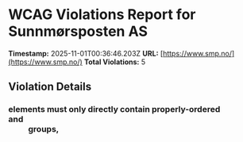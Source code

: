 # WCAG Violations Report for Sunnmørsposten AS

**Timestamp:** 2025-11-01T00:36:46.203Z
**URL:** [https://www.smp.no/](https://www.smp.no/)
**Total Violations:** 5

## Violation Details

### <dl> elements must only directly contain properly-ordered <dt> and <dd> groups, <script>, <template> or <div> elements

- **Impact:** serious
- **Description:** Ensure <dl> elements are structured correctly
- **Help URL:** https://dequeuniversity.com/rules/axe/4.10/definition-list?application=playwright
- **Tags:** cat.structure, wcag2a, wcag131, EN-301-549, EN-9.1.3.1
- **Count:** 2

#### Affected Elements:

- `.Credits:nth-child(2) > dl:nth-child(3)`
- `.Credits:nth-child(2) > dl:nth-child(4)`

### Main landmark should not be contained in another landmark

- **Impact:** moderate
- **Description:** Ensure the main landmark is at top level
- **Help URL:** https://dequeuniversity.com/rules/axe/4.10/landmark-main-is-top-level?application=playwright
- **Tags:** cat.semantics, best-practice
- **Count:** 99

#### Affected Elements:

- `.gridfullsize.hot40.life20 > a > .text.t100`
- `.breakingvarsel.hot50.gridspotlight > a > .text.t100`
- `.is-prefix-red-skin.breakingvarsel.hot30 > a > .text.t100`
- `.Bundles:nth-child(1) > .OnePlusXTeasers.grid > .hot40.gridspotlightside.life20 > a > .text.t100`
- `.is-dark-skin-prefix-red > a > .text.t100`
- `.flipped.OnePlusXTeasers.grid:nth-child(1) > .hot40.gridspotlightside.payed > a > .text.t100`
- `.variant-b > a > .text.t100`
- `.flipped.OnePlusXTeasers.grid:nth-child(1) > .gridspotlightside.hot60.payed > a > .text.t100`
- `.life60.is-dark-skin.hot70 > a > .text.t100`
- `.is-primary-skin.hot50.is-skin > a > .text.t100`
- `.life40.hot40.gridtriple > a > .text.t100`
- `.OnePlusXTeasers.grid:nth-child(4) > .is-dark-skin.is-skin.gridspotlight > a > .text.t100`
- `.OnePlusXTeasers.grid:nth-child(4) > .hot30.gridspotlightside.payed > a > .text.t100`
- `.is-primary-skin.is-skin.hot40 > a > .text.t100`
- `.life60.hot30.gridspotlightside > a > .text.t100`
- `.flipped.OnePlusXTeasers.grid:nth-child(5) > .gridspotlight.card-size-large.hot60 > a > .text.t100`
- `.flipped.OnePlusXTeasers.grid:nth-child(5) > .life40.gridspotlightside.hot60 > a > .text.t100`
- `.hot10 > a > .text.t100`
- `.ThreeTeasers.grid:nth-child(7) > .gridtriple.hot60.payed:nth-child(1) > a > .text.t100`
- `.life60.is-prefix-red-skin.is-skin > a > .text.t100`
- `.ThreeTeasers.grid:nth-child(7) > .opinion.life40.gridtriple > a > .text.t100`
- `.OnePlusXTeasers.grid:nth-child(8) > .gridspotlight.card-size-large.life40 > a > .text.t100`
- `.OnePlusXTeasers.grid:nth-child(8) > .hot50.gridspotlightside.life20 > a > .text.t100`
- `.OnePlusXTeasers.grid:nth-child(8) > .no-image.gridspotlightside.hot60 > a > .text.t100`
- `.OnePlusXTeasers.grid:nth-child(8) > .gridspotlightside.hot60.payed:nth-child(4) > a > .text.t100`
- `.hot50.gridspotlightside.payed > a > .text.t100`
- `.is-prefix-red-skin.hot50.is-skin > a > .text.t100`
- `.flipped.OnePlusXTeasers.grid:nth-child(10) > .hot40.gridspotlightside.payed > a > .text.t100`
- `.ThreeTeasers.grid:nth-child(13) > .gridtriple.hot60.life20:nth-child(1) > a > .text.t100`
- `.ThreeTeasers.grid:nth-child(13) > .gridtriple.hot60.payed > a > .text.t100`
- `.ThreeTeasers.grid:nth-child(13) > .gridtriple.hot60.life20:nth-child(3) > a > .text.t100`
- `.OnePlusXTeasers.grid:nth-child(15) > .gridspotlight.card-size-large.hot40 > a > .text.t100`
- `.OnePlusXTeasers.grid:nth-child(15) > .life40.gridspotlightside.hot60 > a > .text.t100`
- `.OnePlusXTeasers.grid:nth-child(15) > .is-aske-skin.no-image.is-skin > a > .text.t100`
- `.OnePlusXTeasers.grid:nth-child(15) > .hot40.gridspotlightside.life20 > a > .text.t100`
- `.AdWithTeaser.flipped.grid:nth-child(16) > .opinion.life40.gridtriple > a > .text.t100`
- `.griddouble.is-aske-skin.hot50 > a > .text.t100`
- `.griddouble.no-image.hot60 > a > .text.t100`
- `.ThreeTeasers.grid:nth-child(18) > .gridtriple.hot60.life20 > a > .text.t100`
- `.ThreeTeasers.grid:nth-child(18) > .opinion.life40.gridtriple > a > .text.t100`
- `.ThreeTeasers.grid:nth-child(18) > .hot40.gridtriple.payed > a > .text.t100`
- `.no-image.hot40.gridspotlightside:nth-child(1) > a > .text.t100`
- `.flipped.OnePlusXTeasers.grid:nth-child(20) > .gridspotlight.card-size-large.hot40 > a > .text.t100`
- `.no-image.hot40.gridspotlightside:nth-child(3) > a > .text.t100`
- `.flipped.OnePlusXTeasers.grid:nth-child(20) > .life40.gridspotlightside.hot60 > a > .text.t100`
- `.AdWithTeaser.grid:nth-child(21) > .gridtriple.hot60.payed > a > .text.t100`
- `.OnePlusXTeasers.grid:nth-child(22) > .gridspotlight.card-size-large.life40 > a > .text.t100`
- `.variant-a > a > .text.t100`
- `.opinion.life40.hot40 > a > .text.t100`
- `.life40.gridtriple.hot60:nth-child(1) > a > .text.t100`
- `.ThreeTeasers.grid:nth-child(24) > .hot70.gridtriple.life20 > a > .text.t100`
- `.ThreeTeasers.grid:nth-child(24) > .life40.gridtriple.hot60:nth-child(3) > a > .text.t100`
- `.AdWithTeaser.flipped.grid:nth-child(25) > .opinion.life40.gridtriple > a > .text.t100`
- `.flipped.OnePlusXTeasers.grid:nth-child(26) > .opinion.hot40.gridspotlightside > a > .text.t100`
- `.flipped.OnePlusXTeasers.grid:nth-child(26) > .gridspotlight.card-size-large.hot40 > a > .text.t100`
- `.flipped.OnePlusXTeasers.grid:nth-child(26) > .hot40.gridspotlightside.payed > a > .text.t100`
- `.OnePlusXTeasers.grid:nth-child(27) > .gridspotlight.card-size-large.hot40 > a > .text.t100`
- `.OnePlusXTeasers.grid:nth-child(27) > .life40.gridspotlightside.hot60:nth-child(2) > a > .text.t100`
- `.OnePlusXTeasers.grid:nth-child(27) > .life40.gridspotlightside.hot60:nth-child(3) > a > .text.t100`
- `.ThreeTeasers.grid:nth-child(29) > .gridtriple.hot60.life20 > a > .text.t100`
- `.ThreeTeasers.grid:nth-child(29) > .hot70.gridtriple.payed > a > .text.t100`
- `.ThreeTeasers.grid:nth-child(29) > .opinion.life40.gridtriple > a > .text.t100`
- `.flipped.OnePlusXTeasers.grid:nth-child(30) > .gridspotlightside.hot60.life20 > a > .text.t100`
- `.flipped.OnePlusXTeasers.grid:nth-child(30) > .gridspotlight.card-size-large.hot40 > a > .text.t100`
- `.flipped.OnePlusXTeasers.grid:nth-child(30) > .life40.gridspotlightside.hot60 > a > .text.t100`
- `.OnePlusXTeasers.grid:nth-child(33) > .gridspotlight.card-size-large.hot60 > a > .text.t100`
- `.gridspotlightside.hot60.life20:nth-child(2) > a > .text.t100`
- `.OnePlusXTeasers.grid:nth-child(33) > .hot30.gridspotlightside.payed > a > .text.t100`
- `.OnePlusXTeasers.grid:nth-child(33) > .no-image.gridspotlightside.hot60 > a > .text.t100`
- `.AdWithTeaser.grid:nth-child(34) > .opinion.life40.gridtriple > a > .text.t100`
- `.ThreeTeasers.grid:nth-child(35) > .gridtriple.hot60.life20:nth-child(1) > a > .text.t100`
- `.ThreeTeasers.grid:nth-child(35) > .gridtriple.hot60.life20:nth-child(2) > a > .text.t100`
- `.ThreeTeasers.grid:nth-child(35) > .hot40.gridtriple.payed > a > .text.t100`
- `.flipped.OnePlusXTeasers.grid:nth-child(37) > .is-aske-skin.no-image.is-skin > a > .text.t100`
- `.flipped.OnePlusXTeasers.grid:nth-child(37) > .gridspotlight.card-size-large.hot40 > a > .text.t100`
- `.flipped.OnePlusXTeasers.grid:nth-child(37) > .hot50.gridspotlightside.life20 > a > .text.t100`
- `.flipped.OnePlusXTeasers.grid:nth-child(37) > .hot40.gridspotlightside.payed > a > .text.t100`
- `.AdWithTeaser.flipped.grid:nth-child(39) > .hot50.gridtriple.life20 > a > .text.t100`
- `.opinion.hot50.gridspotlight > a > .text.t100`
- `.breakingvarsel.hot40.gridspotlightside:nth-child(2) > a > .text.t100`
- `.OnePlusXTeasers.grid:nth-child(40) > .hot50.gridspotlightside.life20 > a > .text.t100`
- `.breakingvarsel.is-aske-skin.no-image > a > .text.t100`
- `a[href$="har-sagt-opp"] > .text.t100`
- `.hot80.life40.gridtriple > a > .text.t100`
- `.ThreeTeasers.grid:nth-child(42) > .gridtriple.hot60.payed > a > .text.t100`
- `.ThreeTeasers.grid:nth-child(42) > .gridtriple.hot60.life20:nth-child(3) > a > .text.t100`
- `.flipped.OnePlusXTeasers.grid:nth-child(43) > .hot30.gridspotlightside.life20 > a > .text.t100`
- `.flipped.OnePlusXTeasers.grid:nth-child(43) > .is-dark-skin.is-skin.gridspotlight > a > .text.t100`
- `.flipped.OnePlusXTeasers.grid:nth-child(43) > .opinion.hot40.gridspotlightside > a > .text.t100`
- `.OnePlusXTeasers.grid:nth-child(44) > .hot50.gridspotlight.card-size-large > a > .text.t100`
- `.OnePlusXTeasers.grid:nth-child(44) > .hot30.gridspotlightside.life20:nth-child(2) > a > .text.t100`
- `.OnePlusXTeasers.grid:nth-child(44) > .hot30.gridspotlightside.payed > a > .text.t100`
- `.OnePlusXTeasers.grid:nth-child(44) > .hot30.no-image.gridspotlightside > a > .text.t100`
- `.hot70.is-aske-skin.is-skin > a > .text.t100`
- `.is-aske-skin.is-skin.gridtriple:nth-child(2) > a > .text.t100`
- `.ThreeTeasers.grid:nth-child(45) > .hot40.gridtriple.payed > a > .text.t100`
- `.ThreeTeasers.grid:nth-child(46) > .gridtriple.hot60.payed:nth-child(1) > a > .text.t100`
- `.ThreeTeasers.grid:nth-child(46) > .life40.gridtriple.hot60 > a > .text.t100`
- `.ThreeTeasers.grid:nth-child(46) > .hot40.gridtriple.payed > a > .text.t100`

### Document should not have more than one main landmark

- **Impact:** moderate
- **Description:** Ensure the document has at most one main landmark
- **Help URL:** https://dequeuniversity.com/rules/axe/4.10/landmark-no-duplicate-main?application=playwright
- **Tags:** cat.semantics, best-practice
- **Count:** 1

#### Affected Elements:

- `.Layout`

### Landmarks should have a unique role or role/label/title (i.e. accessible name) combination

- **Impact:** moderate
- **Description:** Ensure landmarks are unique
- **Help URL:** https://dequeuniversity.com/rules/axe/4.10/landmark-unique?application=playwright
- **Tags:** cat.semantics, best-practice
- **Count:** 2

#### Affected Elements:

- `.top`
- `.Layout`

### Elements should not have tabindex greater than zero

- **Impact:** serious
- **Description:** Ensure tabindex attribute values are not greater than 0
- **Help URL:** https://dequeuniversity.com/rules/axe/4.10/tabindex?application=playwright
- **Tags:** cat.keyboard, best-practice
- **Count:** 2

#### Affected Elements:

- `.user`
- `.main`
